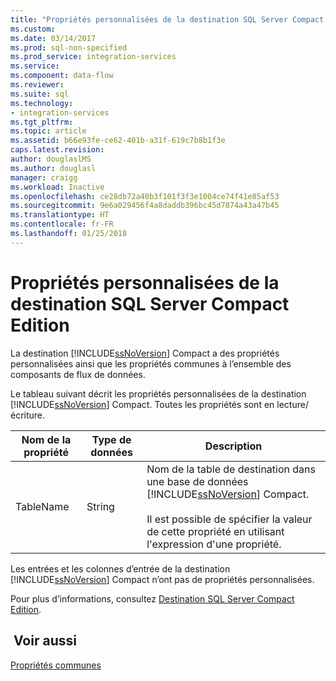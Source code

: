 ```yaml
---
title: "Propriétés personnalisées de la destination SQL Server Compact Edition | Microsoft Docs"
ms.custom: 
ms.date: 03/14/2017
ms.prod: sql-non-specified
ms.prod_service: integration-services
ms.service: 
ms.component: data-flow
ms.reviewer: 
ms.suite: sql
ms.technology:
- integration-services
ms.tgt_pltfrm: 
ms.topic: article
ms.assetid: b66e93fe-ce62-401b-a31f-619c7b8b1f3e
caps.latest.revision: 
author: douglaslMS
ms.author: douglasl
manager: craigg
ms.workload: Inactive
ms.openlocfilehash: ce28db72a40b3f101f3f3e1004ce74f41e85af53
ms.sourcegitcommit: 9e6a029456f4a8daddb396bc45d7874a43a47b45
ms.translationtype: HT
ms.contentlocale: fr-FR
ms.lasthandoff: 01/25/2018
---
```

# <a name="sql-server-compact-edition-destination-custom-properties"></a>Propriétés personnalisées de la destination SQL Server Compact Edition
  La destination [!INCLUDE[ssNoVersion](../../includes/ssnoversion-md.md)] Compact a des propriétés personnalisées ainsi que les propriétés communes à l’ensemble des composants de flux de données.  
  
 Le tableau suivant décrit les propriétés personnalisées de la destination [!INCLUDE[ssNoVersion](../../includes/ssnoversion-md.md)] Compact. Toutes les propriétés sont en lecture/écriture.  
  
|Nom de la propriété|Type de données|Description|  
|-------------------|---------------|-----------------|  
|TableName|String|Nom de la table de destination dans une base de données [!INCLUDE[ssNoVersion](../../includes/ssnoversion-md.md)] Compact.<br /><br /> Il est possible de spécifier la valeur de cette propriété en utilisant l'expression d'une propriété.|  
  
 Les entrées et les colonnes d’entrée de la destination [!INCLUDE[ssNoVersion](../../includes/ssnoversion-md.md)] Compact n’ont pas de propriétés personnalisées.  
  
 Pour plus d’informations, consultez [Destination SQL Server Compact Edition](../../integration-services/data-flow/sql-server-compact-edition-destination.md).  
  
## <a name="see-also"></a> Voir aussi  
 [Propriétés communes](http://msdn.microsoft.com/library/51973502-5cc6-4125-9fce-e60fa1b7b796)  
  
  
